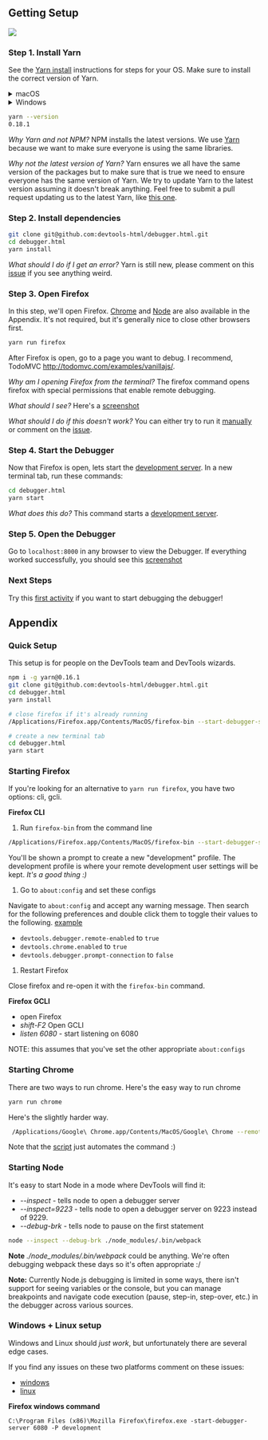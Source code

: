 ## Getting Setup

![][debugger-intro-gif]

### Step 1. Install Yarn

See the [Yarn install][yarn-install] instructions for steps for your OS. Make sure to install the correct version of Yarn.

<details>
<summary>macOS</summary>
```bash
brew install yarn
```
</details>

<details>
<summary>Windows</summary>
[Download Installer](https://yarnpkg.com/latest.msi)
</details>

```bash
yarn --version
0.18.1
```

*Why Yarn and not NPM?*
NPM installs the latest versions. We use [Yarn][yarn] because we want to make sure everyone is using the same libraries.

*Why not the latest version of Yarn?*
Yarn ensures we all have the same version of the packages but to make sure that is true we need to ensure everyone has the same version of Yarn.  We try to update Yarn to the latest version assuming it doesn't break anything.  Feel free to submit a pull request updating us to the latest Yarn, like [this one][yarn-update].

### Step 2. Install dependencies

```bash
git clone git@github.com:devtools-html/debugger.html.git
cd debugger.html
yarn install
```

*What should I do if I get an error?*
Yarn is still new, please comment on this [issue][yarn-issue] if you see anything weird.

### Step 3. Open Firefox

In this step, we'll open Firefox. [Chrome](#starting-chrome) and [Node](#starting-node) are also available in the Appendix. It's not required, but it's generally nice to close other browsers first.

```bash
yarn run firefox
```

After Firefox is open, go to a page you want to debug. I recommend, TodoMVC http://todomvc.com/examples/vanillajs/.

*Why am I opening Firefox from the terminal?*
The firefox command opens firefox with special permissions that enable remote debugging.

*What should I see?*
Here's a [screenshot][done-screenshot]

*What should I do if this doesn't work?*
You can either try to run it [manually](#starting-firefox) or comment on the [issue](https://github.com/devtools-html/debugger.html/issues/1341).

### Step 4. Start the Debugger

Now that Firefox is open, lets start the [development server][dev-server]. In a new terminal tab, run these commands:

```bash
cd debugger.html
yarn start
```

*What does this do?*
This command starts a [development server][dev-server].

### Step 5. Open the Debugger

Go to `localhost:8000` in any browser to view the Debugger. If everything worked successfully, you should see this [screenshot](https://cloud.githubusercontent.com/assets/254562/20439428/7498808a-ad89-11e6-895d-d6db320c5009.png)

### Next Steps

Try this [first activity][first-activity] if you want to start debugging the debugger!

## Appendix

### Quick Setup

This setup is for people on the DevTools team and DevTools wizards.

```bash
npm i -g yarn@0.16.1
git clone git@github.com:devtools-html/debugger.html.git
cd debugger.html
yarn install

# close firefox if it's already running
/Applications/Firefox.app/Contents/MacOS/firefox-bin --start-debugger-server 6080 -P development

# create a new terminal tab
cd debugger.html
yarn start
```

### Starting Firefox

If you're looking for an alternative to `yarn run firefox`, you have two options: cli, gcli.

**Firefox CLI**

1. Run `firefox-bin` from the command line
```bash
/Applications/Firefox.app/Contents/MacOS/firefox-bin --start-debugger-server 6080 -P development
```

You'll be shown a prompt to create a new "development" profile. The development profile is where your remote development user settings will be kept. *It's a good thing :)*

1. Go to `about:config` and set these configs

Navigate to `about:config` and accept any warning message. Then search for the following preferences and double click them to toggle their values to the following. [example](http://g.recordit.co/3VsHIooZ9q.gif)

* `devtools.debugger.remote-enabled` to `true`
* `devtools.chrome.enabled` to `true`
* `devtools.debugger.prompt-connection` to `false`

1. Restart Firefox

Close firefox and re-open it with the `firefox-bin` command.

**Firefox GCLI**

* open Firefox
* *shift-F2* Open GCLI
* *listen 6080* - start listening on 6080

NOTE: this assumes that you've set the other appropriate `about:configs`

### Starting Chrome

There are two ways to run chrome. Here's the easy way to run chrome

```bash
yarn run chrome
```

Here's the slightly harder way.

```bash
 /Applications/Google\ Chrome.app/Contents/MacOS/Google\ Chrome --remote-debugging-port=9222 --no-first-run --user-data-dir=/tmp/chrome-dev-profile
```

Note that the [script](../bin/chrome-driver) just automates the command :)

### Starting Node

It's easy to start Node in a mode where DevTools will find it:

* *--inspect* - tells node to open a debugger server
* *--inspect=9223* - tells node to open a debugger server on 9223 instead of 9229.
* *--debug-brk* - tells node to pause on the first statement

```bash
node --inspect --debug-brk ./node_modules/.bin/webpack
```

**Note** *./node_modules/.bin/webpack* could be anything. We're often debugging webpack these days so it's often appropriate :/

**Note:** Currently Node.js debugging is limited in some ways, there isn't support for seeing variables or the console, but you can manage breakpoints and navigate code execution (pause, step-in, step-over, etc.) in the debugger across various sources.

### Windows + Linux setup

Windows and Linux should *just work*, but unfortunately there are several edge cases.

If you find any issues on these two platforms comment on these issues:
* [windows][windows-issue]
* [linux][linux-issue]

**Firefox windows command**
```
C:\Program Files (x86)\Mozilla Firefox\firefox.exe -start-debugger-server 6080 -P development
```

[debugger-intro-gif]:http://g.recordit.co/WjHZaXKifZ.gif
[done-screenshot]:https://cloud.githubusercontent.com/assets/254562/20439409/55e3994a-ad89-11e6-8e76-55e18c7c0d75.png

[linux-issue]:https://github.com/devtools-html/debugger.html/issues/1082
[windows-issue]:https://github.com/devtools-html/debugger.html/issues/1248
[yarn-issue]:https://github.com/devtools-html/debugger.html/issues/1216
[yarn-update]:https://github.com/devtools-html/debugger.html/pull/1483
[yarn]:https://yarnpkg.com
[yarn-install]:https://yarnpkg.com/en/docs/install
[dev-server]:https://github.com/devtools-html/devtools-core/blob/master/packages/devtools-launchpad/README.md#dev-server
[first-activity]:./debugging-the-debugger.md

